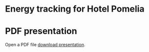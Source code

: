 # Energy tracking for Hotel Pomelia
<!DOCTYPE html>
<html>
  <head>
  </head>
  <body>
    <h1>PDF presentation</h1>
    <p>Open a PDF file <a href="https://www.canva.com/design/DAFGkVTW35s/hN40ssXamga-hAhkpZYIDA/edit?utm_content=DAFGkVTW35s&utm_campaign=designshare&utm_medium=link2&utm_source=sharebutton">download presentation</a>.</p>
  </body>
</html>
